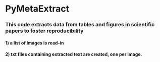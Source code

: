 # PyMetaExtract

### This code extracts data from tables and figures in scientific papers to foster reproducibility  

#### 1) a list of images is read-in 
#### 2) txt files containing extracted text are created, one per image. 
